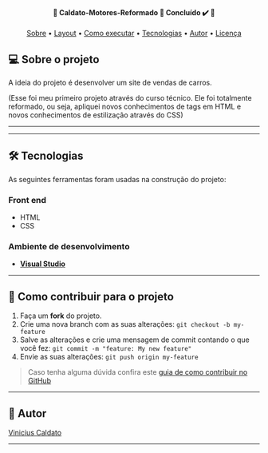 <h4 align="center"> 
	🚧  Caldato-Motores-Reformado 🚀 Concluído ✔️ 🚧
</h4>

<p align="center">
 <a href="#-sobre-o-projeto">Sobre</a> •
 <a href="#-layout">Layout</a> • 
 <a href="#-como-executar-o-projeto">Como executar</a> • 
 <a href="#-tecnologias">Tecnologias</a> • 
 <a href="#-autor">Autor</a> • 
 <a href="#user-content--licença">Licença</a>
</p>

## 💻 Sobre o projeto

A ideia do projeto é desenvolver um site de vendas de carros.

(Esse foi meu primeiro projeto através do curso técnico. Ele foi totalmente reformado, ou seja, apliquei novos conhecimentos de tags em HTML e novos conhecimentos de estilização através do CSS)

---

---

## 🛠 Tecnologias

As seguintes ferramentas foram usadas na construção do projeto:

### Front end
- HTML
- CSS

### **Ambiente de desenvolvimento**

-   **[Visual Studio](https://visualstudio.microsoft.com)**

---

## 💪 Como contribuir para o projeto

1. Faça um **fork** do projeto.
2. Crie uma nova branch com as suas alterações: `git checkout -b my-feature`
3. Salve as alterações e crie uma mensagem de commit contando o que você fez: `git commit -m "feature: My new feature"`
4. Envie as suas alterações: `git push origin my-feature`
> Caso tenha alguma dúvida confira este [guia de como contribuir no GitHub](./CONTRIBUTING.md)

---

## 🦸 Autor

<a href="https://www.linkedin.com/in/vinicius-caldato-a63ab2286/">
Vinicius Caldato</a>
 <br />
 
---

